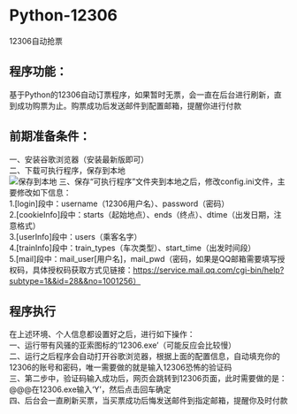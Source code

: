 # Python-12306
12306自动抢票

## 程序功能：
基于Python的12306自动订票程序，如果暂时无票，会一直在后台进行刷新，直到成功购票为止。购票成功后发送邮件到配置邮箱，提醒你进行付款

## 前期准备条件：
一、安装谷歌浏览器（安装最新版即可）  
二、下载可执行程序，保存到本地  
![保存到本地](https://github.com/coder-MartinYoung/Python-12306/blob/master/1.png)
三、保存“可执行程序”文件夹到本地之后，修改config.ini文件，主要修改如下信息：  
1.[login]段中：username（12306用户名）、password（密码）    
2.[cookieInfo]段中：starts（起始地点）、ends（终点）、dtime（出发日期，注意格式）  
3.[userInfo]段中：users（乘客名字）  
4.[trainInfo]段中：train_types（车次类型）、start_time（出发时间段）  
5.[mail]段中：mail_user[用户名]，mail_pwd（密码，如果是QQ邮箱需要填写授权码，具体授权码获取方式见链接：https://service.mail.qq.com/cgi-bin/help?subtype=1&&id=28&&no=1001256）  

## 程序执行
在上述环境、个人信息都设置好之后，进行如下操作：  
一、运行带有风骚的亚索图标的‘12306.exe’（可能反应会比较慢）  
二、运行之后程序会自动打开谷歌浏览器，根据上面的配置信息，自动填充你的12306的账号和密码，唯一需要做的就是输入12306恐怖的验证码  
三、第二步中，验证码输入成功后，网页会跳转到12306页面，此时需要做的是：@@@在12306.exe输入‘Y’，然后点击回车确定  
四、后台会一直刷新买票，当买票成功后悔发送邮件到指定邮箱，提醒你及时付款  
